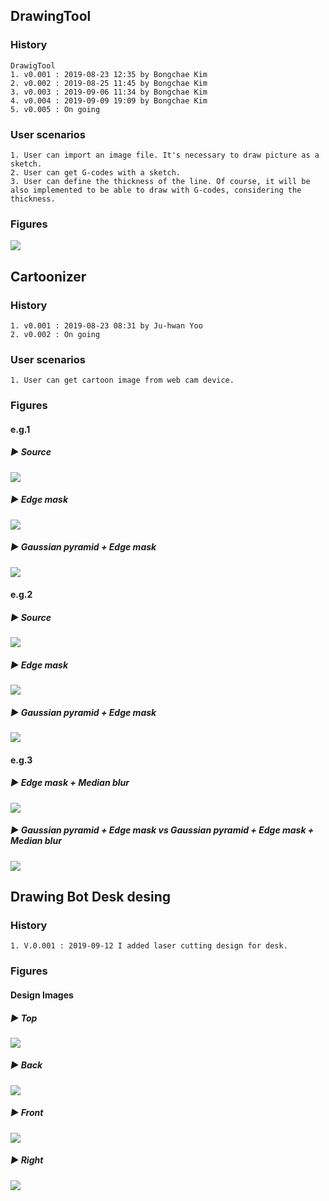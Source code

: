 ## DrawingTool
  ### History
    DrawigTool
    1. v0.001 : 2019-08-23 12:35 by Bongchae Kim
    2. v0.002 : 2019-08-25 11:45 by Bongchae Kim
    3. v0.003 : 2019-09-06 11:34 by Bongchae Kim
    4. v0.004 : 2019-09-09 19:09 by Bongchae Kim
    5. v0.005 : On going

  ### User scenarios
    1. User can import an image file. It's necessary to draw picture as a sketch.
    2. User can get G-codes with a sketch.
    3. User can define the thickness of the line. Of course, it will be also implemented to be able to draw with G-codes, considering the thickness.

  ### Figures
<img src="https://github.com/electop/AI_Driven_Robot_Development/blob/master/drawingTool/images/Screenshot%20from%202019-08-27%2003-17-05.png?raw=true"><br>

## Cartoonizer
  ### History
    1. v0.001 : 2019-08-23 08:31 by Ju-hwan Yoo
    2. v0.002 : On going

  ### User scenarios
    1. User can get cartoon image from web cam device.

  ### Figures
  #### e.g.1
  ##### ▶ Source
  <img src="https://github.com/electop/AI_Driven_Robot_Development/blob/master/drawingTool/images/img_example.jpg"><br>
  ##### ▶ Edge mask
  <img src="https://github.com/electop/AI_Driven_Robot_Development/blob/master/drawingTool/images/Screenshot%20from%202019-09-01%2009-03-38.png"><br>
  ##### ▶ Gaussian pyramid + Edge mask
  <img src="https://github.com/electop/AI_Driven_Robot_Development/blob/master/drawingTool/images/Screenshot%20from%202019-09-01%2009-03-29.png"><br>
  #### e.g.2
  ##### ▶ Source
  <img src="https://github.com/electop/AI_Driven_Robot_Development/blob/master/drawingTool/images/screen_capture.jpg"><br>
  ##### ▶ Edge mask
  <img src="https://github.com/electop/AI_Driven_Robot_Development/blob/master/drawingTool/images/screen_capture_cartoonized_mask_2019-09-01%2010:24:24.272818.jpg"><br>
  ##### ▶ Gaussian pyramid + Edge mask
  <img src="https://github.com/electop/AI_Driven_Robot_Development/blob/master/drawingTool/images/screen_capture_cartoonized_2019-09-01%2010:24:24.272818.jpg"><br>
  #### e.g.3
  ##### ▶ Edge mask + Median blur
  <img src="https://github.com/electop/AI_Driven_Robot_Development/blob/master/drawingTool/images/Screenshot%20from%202019-09-02%2008-02-05.png"><br>
  ##### ▶ Gaussian pyramid + Edge mask vs Gaussian pyramid + Edge mask + Median blur
  <img src="https://github.com/electop/AI_Driven_Robot_Development/blob/master/drawingTool/images/Screenshot%20from%202019-09-02%2008-01-49.png"><br>

## Drawing Bot Desk desing
  ### History
    1. V.0.001 : 2019-09-12 I added laser cutting design for desk.
    
  ### Figures
  #### Design Images
  ##### ▶ Top
  <img src="https://github.com/electop/AI_Driven_Robot_Development/blob/master/drawingTool/images/plate_top-20190911.png?raw=true"><br>
  ##### ▶ Back
  <img src="https://github.com/electop/AI_Driven_Robot_Development/blob/master/drawingTool/images/plate_back-20190911.png?raw=true"><br>
  ##### ▶ Front
  <img src="https://github.com/electop/AI_Driven_Robot_Development/blob/master/drawingTool/images/plate_front-20190911.png?raw=true"><br>
  ##### ▶ Right
  <img src="https://github.com/electop/AI_Driven_Robot_Development/blob/master/drawingTool/images/plate_right-20190911.png?raw=true"><br>
